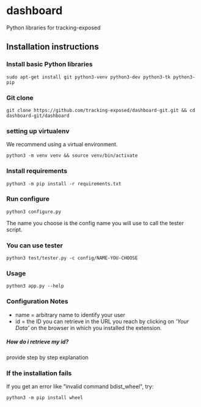 # dashboard
Python libraries for tracking-exposed

## Installation instructions

### Install basic Python libraries
```
sudo apt-get install git python3-venv python3-dev python3-tk python3-pip
```

### Git clone
```
git clone https://github.com/tracking-exposed/dashboard-git.git && cd dashboard-git/dashboard
```

### setting up virtualenv
We recommend using a virtual environment.
```
python3 -m venv venv && source venv/bin/activate
```

### Install requirements
```
python3 -m pip install -r requirements.txt
```

### Run configure
```
python3 configure.py
```

The name you choose is the config name you will use to call the tester script.

### You can use tester
```
python3 test/tester.py -c config/NAME-YOU-CHOOSE
```

### Usage
```
python3 app.py --help
```

### Configuration Notes

* name = arbitrary name to identify your user
* id = the ID you can retrieve in the URL you reach by clicking on *'Your Data'* on the browser in which you installed the extension.

##### How do i retrieve my id?

provide step by step explanation

### If the installation fails
If you get an error like "invalid command bdist\_wheel", try:
```
python3 -m pip install wheel
```

